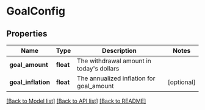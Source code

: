 # GoalConfig

## Properties
Name | Type | Description | Notes
------------ | ------------- | ------------- | -------------
**goal_amount** | **float** | The withdrawal amount in today&#39;s dollars | 
**goal_inflation** | **float** | The annualized inflation for goal_amount | [optional] 

[[Back to Model list]](../README.md#documentation-for-models) [[Back to API list]](../README.md#documentation-for-api-endpoints) [[Back to README]](../README.md)


